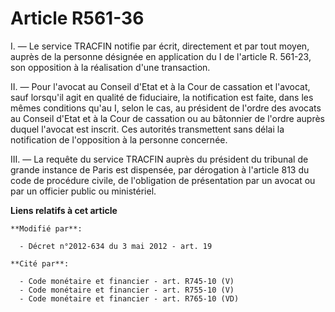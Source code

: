 # Article R561-36

I. ― Le service TRACFIN notifie par écrit, directement et par tout moyen, auprès de la personne désignée en application du I
de l'article R. 561-23, son opposition à la réalisation d'une transaction. 

II. ― Pour l'avocat au Conseil d'Etat et à la Cour de cassation et  l'avocat, sauf lorsqu'il agit en qualité de fiduciaire,
la notification  est faite, dans les mêmes conditions qu'au I, selon le cas, au président  de l'ordre des avocats au Conseil
d'Etat et à la Cour de cassation ou  au bâtonnier de l'ordre auprès duquel l'avocat est inscrit. Ces  autorités transmettent
sans délai la notification de l'opposition à la  personne concernée.

III. ― La requête du service TRACFIN auprès du président du tribunal de grande instance de Paris est dispensée, par
dérogation à l'article 813 du code de procédure civile, de l'obligation de présentation par un avocat ou par un officier
public ou ministériel.

**Liens relatifs à cet article**

	**Modifié par**:

	  - Décret n°2012-634 du 3 mai 2012 - art. 19

	**Cité par**:

	  - Code monétaire et financier - art. R745-10 (V)
	  - Code monétaire et financier - art. R755-10 (V)
	  - Code monétaire et financier - art. R765-10 (VD)
